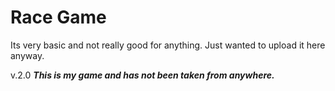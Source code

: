 # Race Game
Its very basic and not really good for anything. Just wanted to upload it here anyway.


v.2.0
***This is my game and has not been taken from anywhere.***

